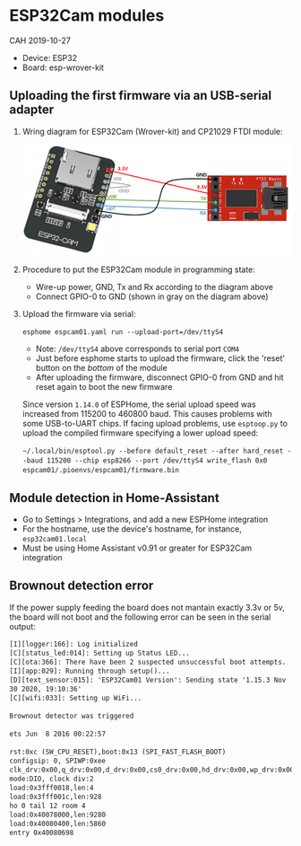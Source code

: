 # ESP32Cam modules

CAH 2019-10-27

- Device: ESP32
- Board: esp-wrover-kit

## Uploading the first firmware via an USB-serial adapter

1. Wring diagram for ESP32Cam (Wrover-kit) and CP21029 FTDI module:

    ![ESP32Cam programming: wiring diagram](../images/ESP32-CAM-wiring-FTDI1.png)

2. Procedure to put the ESP32Cam module in programming state:

   - Wire-up power, GND, Tx and Rx according to the diagram above
   - Connect GPIO-0 to GND (shown in gray on the diagram above)

3. Upload the firmware via serial:

    `esphome espcam01.yaml run --upload-port=/dev/ttyS4`

   - Note: `/dev/ttyS4` above corresponds to serial port `COM4`
   - Just before esphome starts to upload the firmware,  click the 'reset' button on the *bottom* of the module
   - After uploading the firmware, disconnect GPIO-0 from GND and hit reset again to boot the new firmware

   Since version `1.14.0` of ESPHome, the serial upload speed was increased from 115200 to 460800 baud. This causes problems with some USB-to-UART chips. If facing upload problems, use `esptoop.py` to upload the compiled firmware specifying a lower upload speed:

   `~/.local/bin/esptool.py --before default_reset --after hard_reset --baud 115200 --chip esp8266 --port /dev/ttyS4 write_flash 0x0 espcam01/.pioenvs/espcam01/firmware.bin`

## Module detection in Home-Assistant

- Go to Settings > Integrations, and add a new ESPHome integration
- For the hostname, use the device's hostname, for instance, `esp32cam01.local`
- Must be using Home Assistant v0.91 or greater for ESP32Cam integration

## Brownout detection error

If the power supply feeding the board does not mantain exactly 3.3v or 5v, the board will not boot and the following error can be seen in the serial output:

```text
[I][logger:166]: Log initialized
[C][status_led:014]: Setting up Status LED...
[C][ota:366]: There have been 2 suspected unsuccessful boot attempts.
[I][app:029]: Running through setup()...
[D][text_sensor:015]: 'ESP32Cam01 Version': Sending state '1.15.3 Nov 30 2020, 19:10:36'
[C][wifi:033]: Setting up WiFi...

Brownout detector was triggered

ets Jun  8 2016 00:22:57

rst:0xc (SW_CPU_RESET),boot:0x13 (SPI_FAST_FLASH_BOOT)
configsip: 0, SPIWP:0xee
clk_drv:0x00,q_drv:0x00,d_drv:0x00,cs0_drv:0x00,hd_drv:0x00,wp_drv:0x00
mode:DIO, clock div:2
load:0x3fff0018,len:4
load:0x3fff001c,len:928
ho 0 tail 12 room 4
load:0x40078000,len:9280
load:0x40080400,len:5860
entry 0x40080698
```